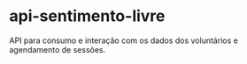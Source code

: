 # api-sentimento-livre
API para consumo e interação com os dados dos voluntários e agendamento de sessões.

